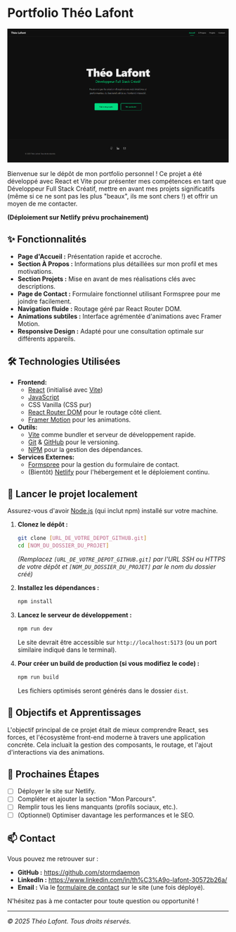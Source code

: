 # Portfolio Théo Lafont

![Aperçu du Portfolio Théo Lafont](src/assets/images/screenshot.png)

Bienvenue sur le dépôt de mon portfolio personnel ! Ce projet a été développé avec React et Vite pour présenter mes compétences en tant que Développeur Full Stack Créatif, mettre en avant mes projets significatifs (même si ce ne sont pas les plus "beaux", ils me sont chers !) et offrir un moyen de me contacter.

**(Déploiement sur Netlify prévu prochainement)**
<!-- Une fois déployé, remplace la ligne ci-dessus par : -->
<!-- **[Voir la démo live]([URL_DE_VOTRE_SITE_NETLIFY])** -->

## ✨ Fonctionnalités

*   **Page d'Accueil :** Présentation rapide et accroche.
*   **Section À Propos :** Informations plus détaillées sur mon profil et mes motivations.
*   **Section Projets :** Mise en avant de mes réalisations clés avec descriptions.
*   **Page de Contact :** Formulaire fonctionnel utilisant Formspree pour me joindre facilement.
*   **Navigation fluide :** Routage géré par React Router DOM.
*   **Animations subtiles :** Interface agrémentée d'animations avec Framer Motion.
*   **Responsive Design :** Adapté pour une consultation optimale sur différents appareils.

## 🛠️ Technologies Utilisées

*   **Frontend:**
    *   [React](https://reactjs.org/) (initialisé avec [Vite](https://vitejs.dev/))
    *   [JavaScript](https://developer.mozilla.org/fr/docs/Web/JavaScript)
    *   CSS Vanilla (CSS pur)
    *   [React Router DOM](https://reactrouter.com/) pour le routage côté client.
    *   [Framer Motion](https://www.framer.com/motion/) pour les animations.
*   **Outils:**
    *   [Vite](https://vitejs.dev/) comme bundler et serveur de développement rapide.
    *   [Git](https://git-scm.com/) & [GitHub](https://github.com) pour le versioning.
    *   [NPM](https://www.npmjs.com/) pour la gestion des dépendances.
*   **Services Externes:**
    *   [Formspree](https://formspree.io/) pour la gestion du formulaire de contact.
    *   (Bientôt) [Netlify](https://www.netlify.com/) pour l'hébergement et le déploiement continu.

## 🚀 Lancer le projet localement

Assurez-vous d'avoir [Node.js](https://nodejs.org/) (qui inclut npm) installé sur votre machine.

1.  **Clonez le dépôt :**
    ```bash
    git clone [URL_DE_VOTRE_DEPOT_GITHUB.git]
    cd [NOM_DU_DOSSIER_DU_PROJET]
    ```
    *(Remplacez `[URL_DE_VOTRE_DEPOT_GITHUB.git]` par l'URL SSH ou HTTPS de votre dépôt et `[NOM_DU_DOSSIER_DU_PROJET]` par le nom du dossier créé)*

2.  **Installez les dépendances :**
    ```bash
    npm install
    ```

3.  **Lancez le serveur de développement :**
    ```bash
    npm run dev
    ```
    Le site devrait être accessible sur `http://localhost:5173` (ou un port similaire indiqué dans le terminal).

4.  **Pour créer un build de production (si vous modifiez le code) :**
    ```bash
    npm run build
    ```
    Les fichiers optimisés seront générés dans le dossier `dist`.

## 🌱 Objectifs et Apprentissages

L'objectif principal de ce projet était de mieux comprendre React, ses forces, et l'écosystème front-end moderne à travers une application concrète. Cela incluait la gestion des composants, le routage, et l'ajout d'interactions via des animations.

## 🔮 Prochaines Étapes

*   [ ] Déployer le site sur Netlify.
*   [ ] Compléter et ajouter la section "Mon Parcours".
*   [ ] Remplir tous les liens manquants (profils sociaux, etc.).
*   [ ] (Optionnel) Optimiser davantage les performances et le SEO.

## 📫 Contact

Vous pouvez me retrouver sur :

*   **GitHub :** https://github.com/stormdaemon
*   **LinkedIn :** https://www.linkedin.com/in/th%C3%A9o-lafont-30572b26a/
*   **Email :** Via le [formulaire de contact]([LIEN_VERS_VOTRE_PAGE_CONTACT_UNE_FOIS_DEPLOYEE]) sur le site (une fois déployé).

N'hésitez pas à me contacter pour toute question ou opportunité !

---

_© 2025 Théo Lafont. Tous droits réservés._